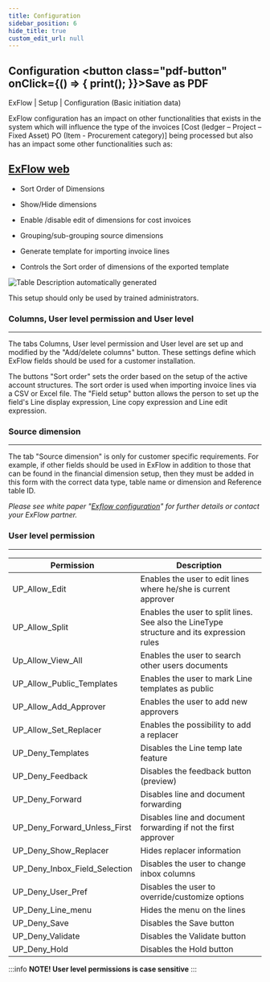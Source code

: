 ```yaml
---
title: Configuration
sidebar_position: 6    
hide_title: true
custom_edit_url: null
---
```

## Configuration <button class="pdf-button" onClick={() => { print(); }}>Save as PDF</button>

ExFlow \| Setup \| Configuration (Basic initiation data)

ExFlow configuration has an impact on other functionalities that exists in the system which will influence the type of the invoices [Cost (ledger – Project – Fixed Asset) PO (Item - Procurement category)] being processed but also has an impact some other functionalities such as: 

<u>ExFlow web</u>
---

- Sort Order of Dimensions  ​

- Show/Hide dimensions 

- Enable /disable edit of dimensions for cost invoices 

- Grouping/sub-grouping source dimensions 

- Generate template for importing invoice lines 

- Controls the Sort order of dimensions of the exported template 


![Table Description automatically generated](@site/static/img/media/image13.png)

This setup should only be used by trained administrators.


### Columns, User level permission and User level
---
The tabs Columns, User level permission and User level are set up and modified by the "Add/delete columns" button. These settings define which ExFlow fields should be used for a customer installation. 

The buttons "Sort order" sets the order based on the setup of the active account structures. The sort order is used when importing invoice lines via a CSV or Excel file. The "Field setup" button allows the person to set up the field's Line display expression, Line copy expression and Line edit expression.

### Source dimension
---
The tab "Source dimension" is only for customer specific requirements. For example, if other fields should be used in ExFlow in addition to those that can be found in the financial dimension setup, then they must be added in this form with the correct data type, table name or dimension and Reference table ID.

*Please see white paper "[Exflow configuration](https://support.signupsoftware.com/knowledgebase/article/KA-01115)" for further details or contact your ExFlow partner.*

### User level permission
---
|Permission | Description |
|--- | ---------|
| UP_Allow_Edit | Enables the user to edit lines where he/she is current approver | 
| UP_Allow_Split | Enables the user to split lines. See also the LineType structure and its expression rules|
| Up_Allow_View_All | Enables the user to search other users documents | 
| UP_Allow_Public_Templates | Enables the user to mark Line templates as public |
| UP_Allow_Add_Approver | Enables the user to add new approvers |
| UP_Allow_Set_Replacer | Enables the possibility to add a replacer |
| UP_Deny_Templates | Disables the Line temp late feature|
| UP_Deny_Feedback | Disables the feedback button (preview) |
| UP_Deny_Forward | Disables line and document forwarding|
| UP_Deny_Forward_Unless_First | Disables line and document forwarding if not the first approver|
| UP_Deny_Show_Replacer | Hides replacer information |
| UP_Deny_Inbox_Field_Selection | Disables the user to change inbox columns | 
| UP_Deny_User_Pref | Disables the user to override/customize options | 
| UP_Deny_Line_menu | Hides the menu on the lines | 
| UP_Deny_Save | Disables the Save button | 
| UP_Deny_Validate | Disables the Validate button |
| UP_Deny_Hold | Disables the Hold button |

  
:::info **NOTE! User level permissions is case sensitive**
:::